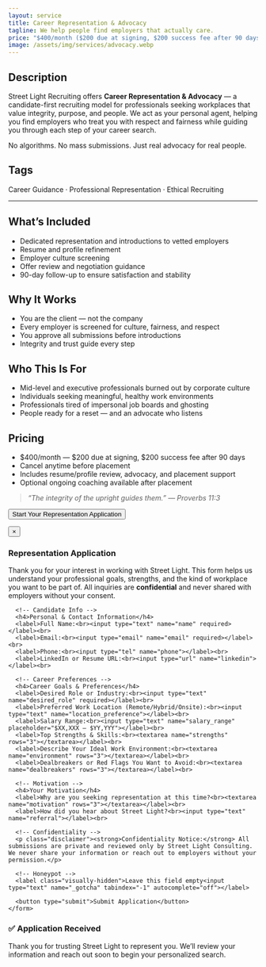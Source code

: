 ```yaml
---
layout: service
title: Career Representation & Advocacy
tagline: We help people find employers that actually care.
price: "$400/month ($200 due at signing, $200 success fee after 90 days)"
image: /assets/img/services/advocacy.webp
---
```


## Description
Street Light Recruiting offers **Career Representation & Advocacy** — a candidate-first recruiting model for professionals seeking workplaces that value integrity, purpose, and people. We act as your personal agent, helping you find employers who treat you with respect and fairness while guiding you through each step of your career search.

No algorithms. No mass submissions. Just real advocacy for real people.

## Tags
Career Guidance · Professional Representation · Ethical Recruiting

---

## What’s Included
- Dedicated representation and introductions to vetted employers  
- Resume and profile refinement  
- Employer culture screening  
- Offer review and negotiation guidance  
- 90-day follow-up to ensure satisfaction and stability  

## Why It Works
- You are the client — not the company  
- Every employer is screened for culture, fairness, and respect  
- You approve all submissions before introductions  
- Integrity and trust guide every step  

## Who This Is For
- Mid-level and executive professionals burned out by corporate culture  
- Individuals seeking meaningful, healthy work environments  
- Professionals tired of impersonal job boards and ghosting  
- People ready for a reset — and an advocate who listens  

## Pricing
- $400/month — $200 due at signing, $200 success fee after 90 days  
- Cancel anytime before placement  
- Includes resume/profile review, advocacy, and placement support  
- Optional ongoing coaching available after placement  

> *“The integrity of the upright guides them.” — Proverbs 11:3*

<button id="startProcessBtn" class="btn">Start Your Representation Application</button>

<!-- Modal Overlay -->
<div id="formModal" class="form-modal">
  <div class="form-content">
    <button class="close-modal" aria-label="Close Form">&times;</button>
    <form action="https://formspree.io/f/mldpwzwy" method="POST" class="career-representation-form">
      <input type="hidden" name="service" value="Career Representation & Advocacy">
      <h3>Representation Application</h3>
      <p>Thank you for your interest in working with Street Light. This form helps us understand your professional goals, strengths, and the kind of workplace you want to be part of. All inquiries are <strong>confidential</strong> and never shared with employers without your consent.</p>

      <!-- Candidate Info -->
      <h4>Personal & Contact Information</h4>
      <label>Full Name:<br><input type="text" name="name" required></label><br>
      <label>Email:<br><input type="email" name="email" required></label><br>
      <label>Phone:<br><input type="tel" name="phone"></label><br>
      <label>LinkedIn or Resume URL:<br><input type="url" name="linkedin"></label><br>

      <!-- Career Preferences -->
      <h4>Career Goals & Preferences</h4>
      <label>Desired Role or Industry:<br><input type="text" name="desired_role" required></label><br>
      <label>Preferred Work Location (Remote/Hybrid/Onsite):<br><input type="text" name="location_preference"></label><br>
      <label>Salary Range:<br><input type="text" name="salary_range" placeholder="$XX,XXX – $YY,YYY"></label><br>
      <label>Top Strengths & Skills:<br><textarea name="strengths" rows="3"></textarea></label><br>
      <label>Describe Your Ideal Work Environment:<br><textarea name="environment" rows="3"></textarea></label><br>
      <label>Dealbreakers or Red Flags You Want to Avoid:<br><textarea name="dealbreakers" rows="3"></textarea></label><br>

      <!-- Motivation -->
      <h4>Your Motivation</h4>
      <label>Why are you seeking representation at this time?<br><textarea name="motivation" rows="3"></textarea></label><br>
      <label>How did you hear about Street Light?<br><input type="text" name="referral"></label><br>

      <!-- Confidentiality -->
      <p class="disclaimer"><strong>Confidentiality Notice:</strong> All submissions are private and reviewed only by Street Light Consulting. We never share your information or reach out to employers without your permission.</p>

      <!-- Honeypot -->
      <label class="visually-hidden">Leave this field empty<input type="text" name="_gotcha" tabindex="-1" autocomplete="off"></label>

      <button type="submit">Submit Application</button>
    </form>
  </div>
</div>

<!-- Success Message Overlay -->
<div id="successOverlay" class="success-overlay">
  <div class="success-content">
    <h3>✅ Application Received</h3>
    <p>Thank you for trusting Street Light to represent you. We’ll review your information and reach out soon to begin your personalized search.</p>
  </div>
</div>

<script>
document.addEventListener("DOMContentLoaded", () => {
  const startBtn = document.getElementById("startProcessBtn");
  const modal = document.getElementById("formModal");
  const closeBtn = modal.querySelector(".close-modal");
  const successOverlay = document.getElementById("successOverlay");
  const form = modal.querySelector("form");

  startBtn.addEventListener("click", () => modal.classList.add("show"));
  closeBtn.addEventListener("click", () => modal.classList.remove("show"));
  modal.addEventListener("click", (e) => { if (e.target === modal) modal.classList.remove("show"); });

  form.addEventListener("submit", async (e) => {
    e.preventDefault();
    const formData = new FormData(form);
    try {
      const response = await fetch(form.action, {
        method: form.method,
        body: formData,
        headers: { 'Accept': 'application/json' }
      });
      if (response.ok) {
        modal.classList.remove("show");
        successOverlay.classList.add("show");
        form.reset();
        setTimeout(() => successOverlay.classList.remove("show"), 4000);
      } else {
        alert("There was an issue submitting your application. Please try again.");
      }
    } catch {
      alert("Network error. Please try again later.");
    }
  });
});
</script>
